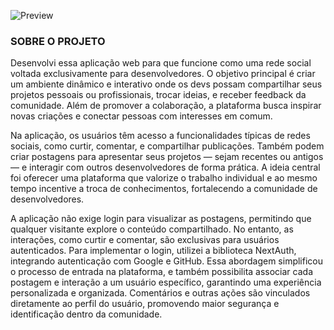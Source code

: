![Preview](https://utfs.io/f/FJxfrM1suimWzT4KBDA8DgwlMWExKpBuPo0eYGzdb5cmH3t2)

### SOBRE O PROJETO

Desenvolvi essa aplicação web para que funcione como uma rede social voltada exclusivamente para desenvolvedores. O objetivo principal é criar um ambiente dinâmico e interativo onde os devs possam compartilhar seus projetos pessoais ou profissionais, trocar ideias, e receber feedback da comunidade. Além de promover a colaboração, a plataforma busca inspirar novas criações e conectar pessoas com interesses em comum.

Na aplicação, os usuários têm acesso a funcionalidades típicas de redes sociais, como curtir, comentar, e compartilhar publicações. Também podem criar postagens para apresentar seus projetos — sejam recentes ou antigos — e interagir com outros desenvolvedores de forma prática. A ideia central foi oferecer uma plataforma que valorize o trabalho individual e ao mesmo tempo incentive a troca de conhecimentos, fortalecendo a comunidade de desenvolvedores.

A aplicação não exige login para visualizar as postagens, permitindo que qualquer visitante explore o conteúdo compartilhado. No entanto, as interações, como curtir e comentar, são exclusivas para usuários autenticados. Para implementar o login, utilizei a biblioteca NextAuth, integrando autenticação com Google e GitHub. Essa abordagem simplificou o processo de entrada na plataforma, e também possibilita associar cada postagem e interação a um usuário específico, garantindo uma experiência personalizada e organizada. Comentários e outras ações são vinculados diretamente ao perfil do usuário, promovendo maior segurança e identificação dentro da comunidade.
